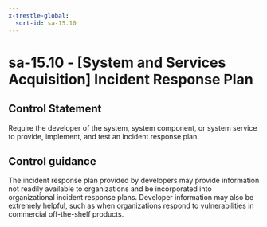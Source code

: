 ```yaml
---
x-trestle-global:
  sort-id: sa-15.10
---
```


# sa-15.10 - \[System and Services Acquisition\] Incident Response Plan

## Control Statement

Require the developer of the system, system component, or system service to provide, implement, and test an incident response plan.

## Control guidance

The incident response plan provided by developers may provide information not readily available to organizations and be incorporated into organizational incident response plans. Developer information may also be extremely helpful, such as when organizations respond to vulnerabilities in commercial off-the-shelf products.
